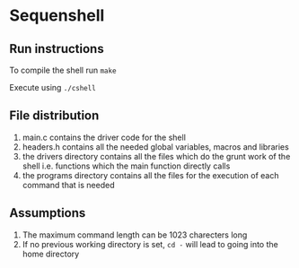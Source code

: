 # Sequenshell

## Run instructions

To compile the shell run `make`

Execute using `./cshell`

## File distribution

1. main.c contains the driver code for the shell
2. headers.h contains all the needed global variables, macros and libraries
3. the drivers directory contains all the files which do the grunt work of the shell i.e. functions which the main function directly calls
4. the programs directory contains all the files for the execution of each command that is needed

## Assumptions

1. The maximum command length can be 1023 charecters long
2. If no previous working directory is set, `cd -` will lead to going into the home directory